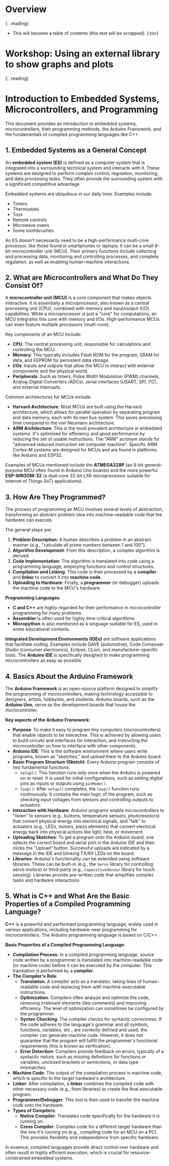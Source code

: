 # Overview
{: .reading}

* This will become a table of contents (this text will be scrapped).
{:toc}

# Workshop: Using an external library to show graphs and plots
{: .reading}


# Introduction to Embedded Systems, Microcontrollers, and Programming

This document provides an introduction to embedded systems, microcontrollers, their programming methods, the Arduino Framework, and the fundamentals of compiled programming languages like C++.

## 1. Embedded Systems as a General Concept

An **embedded system (ES)** is defined as a computer system that is integrated into a surrounding technical system and interacts with it. These systems are designed to perform complex control, regulation, monitoring, and data processing tasks. They often provide the surrounding system with a significant competitive advantage.

Embedded systems are ubiquitous in our daily lives. Examples include:
*   Timers
*   Thermostats
*   Toys
*   Remote controls
*   Microwave ovens
*   Some toothbrushes

An ES doesn't necessarily need to be a high-performance multi-core processor, like those found in smartphones or laptops; it can be a small 8-bit microcontroller unit (MCU). Their primary functions include collecting and processing data, monitoring and controlling processes, and complete regulation, as well as enabling human-machine interactions.

## 2. What are Microcontrollers and What Do They Consist Of?

A **microcontroller unit (MCU)** is a core component that makes objects interactive. It is essentially a microprocessor, also known as a central processing unit (CPU), combined with memory and input/output (I/O) capabilities. While a microprocessor is just a "core" for computations, an MCU integrates this core with memory and I/Os. High-performance MCUs can even feature multiple processors (multi-core).

Key components of an MCU include:
*   **CPU**: The central processing unit, responsible for calculations and controlling the MCU.
*   **Memory**: This typically includes Flash ROM for the program, SRAM for data, and EEPROM for persistent data storage.
*   **I/Os**: Inputs and outputs that allow the MCU to interact with external components and the physical world.
*   **Peripherals**: Such as timers, Pulse Width Modulation (PWM) channels, Analog-Digital Converters (ADCs), serial interfaces (USART, SPI, I²C), and external interrupts.

Common architectures for MCUs include:
*   **Harvard Architecture**: Most MCUs are built using the Harvard architecture, which allows for parallel operation by separating program and data memory, each with its own bus system. This saves processing time compared to the von Neumann architecture.
*   **ARM Architecture**: This is the most prevalent architecture in embedded systems. It's optimized for efficiency and good performance by reducing the set of usable instructions. The "ARM" acronym stands for "advanced reduced instruction set computer machine". Specific ARM Cortex-M systems are designed for MCUs and are found in platforms like Arduino and ESP32.

Examples of MCUs mentioned include the **ATMEGA328P** (an 8-bit general-purpose MCU often found in Arduino Uno boards) and the more powerful **ESP-WROOM-32** (a dual-core 32-bit LX6 microprocessor suitable for Internet of Things (IoT) applications).

## 3. How Are They Programmed?

The process of programming an MCU involves several levels of abstraction, transforming an abstract problem idea into machine-readable code that the hardware can execute.

The general steps are:
1.  **Problem Description**: A human describes a problem in an abstract manner (e.g., "calculate all prime numbers between 1 and 100").
2.  **Algorithm Development**: From this description, a complex algorithm is derived.
3.  **Code Implementation**: The algorithm is translated into code using a programming language, employing functions and control structures.
4.  **Compilation and Linking**: This code is then processed by a **compiler** and **linker** to convert it into **machine code**.
5.  **Uploading to Hardware**: Finally, a **programmer** (or debugger) uploads the machine code to the MCU's hardware.

**Programming Languages**:
*   **C and C++** are highly regarded for their performance in microcontroller programming for many problems.
*   **Assembler** is often used for highly time-critical algorithms.
*   **Micropython** is also mentioned as a language suitable for ES, used in some educational contexts.

**Integrated Development Environments (IDEs)** are software applications that facilitate coding. Examples include DAVE (automotive), Code Composer Studio (consumer electronics), Eclipse, CLion, and manufacturer-specific tools. The **Arduino IDE** is specifically designed to make programming microcontrollers as easy as possible.

## 4. Basics About the Arduino Framework

The **Arduino Framework** is an open-source platform designed to simplify the programming of microcontrollers, making technology accessible to designers, artists, hobbyists, and students. Arduino boards, such as the **Arduino Uno**, serve as the development boards that house the microcontroller.

**Key aspects of the Arduino Framework:**
*   **Purpose**: To make it easy to program tiny computers (microcontrollers) that enable objects to be interactive. This is achieved by allowing users to build circuits and interfaces for interaction, and instructing the microcontroller on how to interface with other components.
*   **Arduino IDE**: This is the software environment where users write programs, known as "sketches," and upload them to the Arduino board.
*   **Basic Program Structure (Sketch)**: Every Arduino program consists of two fundamental functions:
    *   `setup()`: This function runs only once when the Arduino is powered on or reset. It is used for initial configurations, such as setting digital pins as inputs or outputs using `pinMode()`.
    *   `loop()`: After `setup()` completes, the `loop()` function runs continuously. It contains the main logic of the program, such as checking input voltages from sensors and controlling outputs to actuators.
*   **Interaction with Hardware**: Arduino programs enable microcontrollers to "listen" to sensors (e.g., buttons, temperature sensors, photoresistors) that convert physical energy into electrical signals, and "talk" to actuators (e.g., LEDs, motors, piezo elements) that convert electrical energy back into physical actions like light, heat, or movement.
*   **Uploading Sketches**: To get a program onto the Arduino board, one selects the correct board and serial port in the Arduino IDE and then clicks the "Upload" button. Successful uploads are indicated by a message in the IDE and blinking TX/RX LEDs on the board.
*   **Libraries**: Arduino's functionality can be extended using software libraries. These can be built-in (e.g., the `Servo` library for controlling servo motors) or third-party (e.g., `CapacitiveSensor` library for touch sensing). Libraries provide pre-written code that simplifies complex tasks and hardware interactions.

## 5. What is C++ and What Are the Basic Properties of a Compiled Programming Language?

**C++** is a powerful and performant programming language, widely used in various applications, including hardware-near programming for microcontrollers. The Arduino programming language is based on C/C++.

**Basic Properties of a Compiled Programming Language**:
*   **Compilation Process**: In a compiled programming language, source code written by a programmer is translated into machine-readable code (or machine code) before it can be executed by the computer. This translation is performed by a **compiler**.
*   **The Compiler's Role**:
    *   **Translation**: A compiler acts as a translator, taking lines of human-readable code and replacing them with machine-executable instructions.
    *   **Optimization**: Compilers often analyze and optimize the code, removing irrelevant elements (like comments) and improving efficiency. The level of optimization can sometimes be configured by the programmer.
    *   **Syntax Checking**: The compiler checks for syntactic correctness. If the code adheres to the language's grammar and all symbols, functions, variables, etc., are correctly defined and used, the compiler can generate machine code. However, it does not guarantee that the program will fulfill the programmer's functional requirements (this is known as verification).
    *   **Error Detection**: Compilers provide feedback on errors, typically of a syntactic nature, such as missing definitions for functions or variables, unclosed brackets or semicolons, or data type mismatches.
*   **Machine Code**: The output of the compilation process is machine code, which is specific to the target hardware's architecture.
*   **Linker**: After compilation, a **linker** combines the compiled code with other necessary code (e.g., from libraries) to create the final executable program.
*   **Programmer/Debugger**: This tool is then used to transfer the machine code onto the hardware.
*   **Types of Compilers**:
    *   **Native Compiler**: Translates code specifically for the hardware it is running on.
    *   **Cross Compiler**: Compiles code for a different target hardware than the one it's running on (e.g., compiling code for an MCU on a PC). This provides flexibility and independence from specific hardware.

In essence, compiled languages provide direct control over hardware and often result in highly efficient execution, which is crucial for resource-constrained embedded systems.

